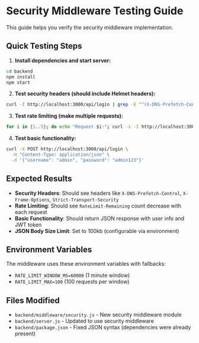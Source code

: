# Security Middleware Testing Guide

This guide helps you verify the security middleware implementation.

## Quick Testing Steps

1. **Install dependencies and start server:**
```bash
cd backend
npm install
npm start
```

2. **Test security headers (should include Helmet headers):**
```bash
curl -I http://localhost:3000/api/login | grep -E "^(X-DNS-Prefetch-Control|X-Frame-Options|Strict-Transport-Security)"
```

3. **Test rate limiting (make multiple requests):**
```bash
for i in {1..5}; do echo "Request $i:"; curl -s -I http://localhost:3000/api/login | grep RateLimit-Remaining; done
```

4. **Test basic functionality:**
```bash
curl -X POST http://localhost:3000/api/login \
  -H "Content-Type: application/json" \
  -d '{"username": "admin", "password": "admin123"}'
```

## Expected Results

- **Security Headers**: Should see headers like `X-DNS-Prefetch-Control`, `X-Frame-Options`, `Strict-Transport-Security`
- **Rate Limiting**: Should see `RateLimit-Remaining` count decrease with each request
- **Basic Functionality**: Should return JSON response with user info and JWT token
- **JSON Body Size Limit**: Set to 100kb (configurable via environment)

## Environment Variables

The middleware uses these environment variables with fallbacks:
- `RATE_LIMIT_WINDOW_MS=60000` (1 minute window)
- `RATE_LIMIT_MAX=100` (100 requests per window)

## Files Modified

- `backend/middleware/security.js` - New security middleware module
- `backend/server.js` - Updated to use security middleware
- `backend/package.json` - Fixed JSON syntax (dependencies were already present)